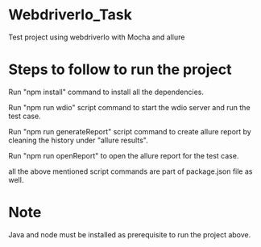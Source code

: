 # WebdriverIo_Task
Test project using webdriverIo with Mocha and allure

# Steps to follow to run the project
  Run "npm install" command to install all the dependencies.
  
  Run "npm run wdio" script command to start the wdio server and run the test case.
  
  Run "npm run generateReport" script command to create allure report by cleaning the history under "allure results".
  
  Run "npm run openReport" to open the allure report for the test case.
  
  
all the above mentioned script commands are part of package.json file as well.

# Note
  Java and node must be installed as prerequisite to run the project above.
  
